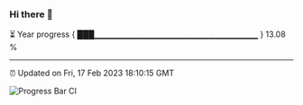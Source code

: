 ### Hi there 👋

⏳ Year progress { ███▁▁▁▁▁▁▁▁▁▁▁▁▁▁▁▁▁▁▁▁▁▁▁▁▁▁▁ } 13.08 %

---

⏰ Updated on Fri, 17 Feb 2023 18:10:15 GMT

![Progress Bar CI](https://github.com/Shyam-Makwana/GitHub-Actions-Demo/workflows/Progress%20Bar%20CI/badge.svg)
